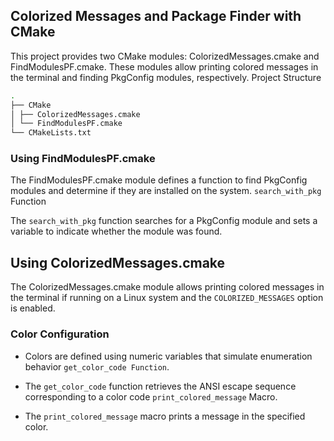 ## Colorized Messages and Package Finder with CMake

This project provides two CMake modules: ColorizedMessages.cmake and FindModulesPF.cmake. These modules allow printing colored messages in the terminal and finding PkgConfig modules, respectively.
Project Structure

``` bash
.
├── CMake
│ ├── ColorizedMessages.cmake
│ └── FindModulesPF.cmake
└── CMakeLists.txt
```

### Using FindModulesPF.cmake

The FindModulesPF.cmake module defines a function to find PkgConfig modules and determine if they are installed on the system.
`search_with_pkg` Function

The `search_with_pkg` function searches for a PkgConfig module and sets a variable to indicate whether the module was found.


## Using ColorizedMessages.cmake

The ColorizedMessages.cmake module allows printing colored messages in the terminal if running on a Linux system and the `COLORIZED_MESSAGES` option is enabled.

### Color Configuration

- Colors are defined using numeric variables that simulate enumeration behavior `get_color_code Function`.

- The `get_color_code` function retrieves the ANSI escape sequence corresponding to a color code `print_colored_message` Macro.

- The `print_colored_message` macro prints a message in the specified color.